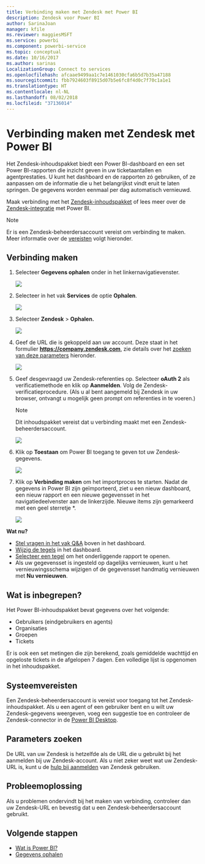 ```yaml
---
title: Verbinding maken met Zendesk met Power BI
description: Zendesk voor Power BI
author: SarinaJoan
manager: kfile
ms.reviewer: maggiesMSFT
ms.service: powerbi
ms.component: powerbi-service
ms.topic: conceptual
ms.date: 10/16/2017
ms.author: sarinas
LocalizationGroup: Connect to services
ms.openlocfilehash: afcaae9499aa1c7e1461030cfa6b5d7b35a47188
ms.sourcegitcommit: fbb7924603f8915d07b5e6fc8f4d0c7f70c1a1e1
ms.translationtype: HT
ms.contentlocale: nl-NL
ms.lasthandoff: 08/02/2018
ms.locfileid: "37136014"
---
```

# <a name="connect-to-zendesk-with-power-bi"></a>Verbinding maken met Zendesk met Power BI
Het Zendesk-inhoudspakket biedt een Power BI-dashboard en een set Power BI-rapporten die inzicht geven in uw ticketaantallen en agentprestaties. U kunt het dashboard en de rapporten zó gebruiken, of ze aanpassen om de informatie die u het belangrijkst vindt eruit te laten springen.  De gegevens worden eenmaal per dag automatisch vernieuwd. 

Maak verbinding met het [Zendesk-inhoudspakket](https://app.powerbi.com/getdata/services/zendesk) of lees meer over de [Zendesk-integratie](https://powerbi.microsoft.com/integrations/zendesk) met Power BI.

>[!NOTE]
>Er is een Zendesk-beheerdersaccount vereist om verbinding te maken. Meer informatie over de [vereisten](#Requirements) volgt hieronder.

## <a name="how-to-connect"></a>Verbinding maken
1. Selecteer **Gegevens ophalen** onder in het linkernavigatievenster.
   
   ![](media/service-connect-to-zendesk/pbi_getdata.png)
2. Selecteer in het vak **Services** de optie **Ophalen**.
   
   ![](media/service-connect-to-zendesk/pbi_getservices.png) 
3. Selecteer **Zendesk** \> **Ophalen.**
   
   ![](media/service-connect-to-zendesk/zendesk.png)
4. Geef de URL die is gekoppeld aan uw account. Deze staat in het formulier **https://company.zendesk.com**, zie details over het [zoeken van deze parameters](#FindingParams) hieronder.
   
   ![](media/service-connect-to-zendesk/pbi_zendeskconnect.png)
5. Geef desgevraagd uw Zendesk-referenties op.  Selecteer **oAuth 2** als verificatiemethode en klik op **Aanmelden**. Volg de Zendesk-verificatieprocedure. (Als u al bent aangemeld bij Zendesk in uw browser, ontvangt u mogelijk geen prompt om referenties in te voeren.)
   
   > [!NOTE]
   > Dit inhoudspakket vereist dat u verbinding maakt met een Zendesk-beheerdersaccount. 
   > 
   > 
   
   ![](media/service-connect-to-zendesk/pbi_zendesksignin.png)
6. Klik op **Toestaan** om Power BI toegang te geven tot uw Zendesk-gegevens.
   
   ![](media/service-connect-to-zendesk/zendesk2.jpg)
7. Klik op **Verbinding maken** om het importproces te starten. Nadat de gegevens in Power BI zijn geïmporteerd, ziet u een nieuw dashboard, een nieuw rapport en een nieuwe gegevensset in het navigatiedeelvenster aan de linkerzijde. Nieuwe items zijn gemarkeerd met een geel sterretje \*.
   
   ![](media/service-connect-to-zendesk/pbi_zendeskdash.png)

**Wat nu?**

* [Stel vragen in het vak Q&A](power-bi-q-and-a.md) boven in het dashboard.
* [Wijzig de tegels](service-dashboard-edit-tile.md) in het dashboard.
* [Selecteer een tegel](service-dashboard-tiles.md) om het onderliggende rapport te openen.
* Als uw gegevensset is ingesteld op dagelijks vernieuwen, kunt u het vernieuwingsschema wijzigen of de gegevensset handmatig vernieuwen met **Nu vernieuwen**.

## <a name="whats-included"></a>Wat is inbegrepen?
Het Power BI-inhoudspakket bevat gegevens over het volgende:  

* Gebruikers (eindgebruikers en agents)  
* Organisaties  
* Groepen  
* Tickets  

Er is ook een set metingen die zijn berekend, zoals gemiddelde wachttijd en opgeloste tickets in de afgelopen 7 dagen. Een volledige lijst is opgenomen in het inhoudspakket.

<a name="Requirements"></a>

## <a name="system-requirements"></a>Systeemvereisten
Een Zendesk-beheerdersaccount is vereist voor toegang tot het Zendesk-inhoudspakket. Als u een agent of een gebruiker bent en u wilt uw Zendesk-gegevens weergeven, voeg een suggestie toe en controleer de Zendesk-connector in de [Power BI Desktop](desktop-connect-to-data.md).

<a name="FindingParams"></a>

## <a name="finding-parameters"></a>Parameters zoeken
De URL van uw Zendesk is hetzelfde als de URL die u gebruikt bij het aanmelden bij uw Zendesk-account. Als u niet zeker weet wat uw Zendesk-URL is, kunt u de [hulp bij aanmelden](https://www.zendesk.com/login/) van Zendesk gebruiken.

## <a name="troubleshooting"></a>Probleemoplossing
Als u problemen ondervindt bij het maken van verbinding, controleer dan uw Zendesk-URL en bevestig dat u een Zendesk-beheerdersaccount gebruikt.

## <a name="next-steps"></a>Volgende stappen
* [Wat is Power BI?](power-bi-overview.md)
* [Gegevens ophalen](service-get-data.md)

